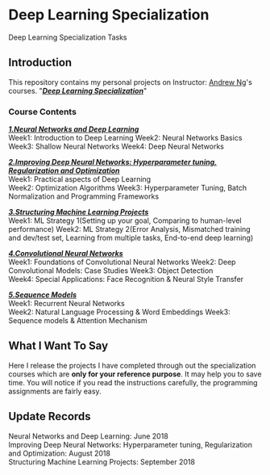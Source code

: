 # Deep Learning Specialization
Deep Learning Specialization Tasks

## Introduction
This repository contains my personal projects on Instructor: [Andrew Ng](http://www.andrewng.org/)'s courses.  "[***Deep Learning Specialization***](https://www.coursera.org/specializations/deep-learning)" 

### Course Contents
[***1.Neural Networks and Deep Learning***](https://www.coursera.org/learn/neural-networks-deep-learning/home/welcome)   
Week1:  Introduction to Deep Learning 
Week2:  Neural Networks Basics 
Week3:  Shallow Neural Networks 
Week4:  Deep Neural Networks 

[***2.Improving Deep Neural Networks: Hyperparameter tuning, Regularization and Optimization***](https://www.coursera.org/learn/deep-neural-network/home/welcome)  
Week1:  Practical aspects of Deep Learning  
Week2:  Optimization Algorithms
Week3:  Hyperparameter Tuning, Batch Normalization and Programming Frameworks  

[***3.Structuring Machine Learning Projects***](https://www.coursera.org/learn/machine-learning-projects/home/welcome)   
Week1:  ML  Strategy 1(Setting up your goal, Comparing to human-level performance)
Week2:  ML Strategy 2(Error Analysis, Mismatched training and dev/test set, Learning from multiple tasks, End-to-end deep learning)

[***4.Convolutional Neural Networks***](https://www.coursera.org/learn/convolutional-neural-networks)   
Week1:  Foundations of Convolutional Neural Networks 
Week2:  Deep Convolutional Models: Case Studies 
Week3:  Object Detection  
Week4:  Special Applications: Face Recognition & Neural Style Transfer
   
[***5.Sequence Models***](https://www.coursera.org/learn/nlp-sequence-models)   
Week1:  Recurrent Neural Networks  
Week2:  Natural Language Processing & Word Embeddings
Week3:  Sequence models & Attention Mechanism 

## What I Want To Say
Here I release the projects I have completed through out the specialization courses which are **only for your reference purpose**. It may help you to save time.  You will notice if you read the instructions carefully, the programming assignments are fairly easy. 

## Update Records
Neural Networks and Deep Learning: June 2018 <br/>
Improving Deep Neural Networks: Hyperparameter tuning, Regularization and Optimization: August 2018 <br/>
Structuring Machine Learning Projects: September 2018

